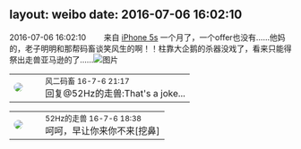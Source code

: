 layout: weibo
date: 2016-07-06 16:02:10
---
<meta name="referrer" content="no-referrer" />

2016-07-06 16:02:10  &nbsp;&nbsp;&nbsp;&nbsp;&nbsp;&nbsp; 来自 <a href="sinaweibo://customweibosource" rel="nofollow">iPhone 5s</a>
一个月了，一个offer也没有……他妈的，老子明明和那帮码畜谈笑风生的啊！！柱靠大企鹅的杀器没戏了，看来只能得祭出走兽亚马逊的了…… ​​​
![图片](https://ww3.sinaimg.cn/large/6d2a6003jw1f5k8tdrdswj20k00k075z.jpg)

<table style="width: 100%;">
  <tr>
    <td style="width: 40px;"><img style="border-radius:50%" src="https://tva3.sinaimg.cn/crop.0.0.639.639.50/6d2a6003jw8f3idy69w2gj20hs0hrt9g.jpg?KID=imgbed,tva&Expires=1624463444&ssig=mDWMG2Jcct"></td>
    <td colspan="2"><small>风二码畜 16-7-6 21:17</small><br/>回复@52Hz的走兽:That's a joke...</td>
  </tr>
</table>

<table style="width: 100%;">
  <tr>
    <td style="width: 40px;"><img style="border-radius:50%" src="https://tva4.sinaimg.cn/crop.0.0.180.180.50/8beaf773jw1e8qgp5bmzyj2050050aa8.jpg?KID=imgbed,tva&Expires=1624463444&ssig=al6avQtNpn"></td>
    <td colspan="2"><small>52Hz的走兽 16-7-6 18:38</small><br/>呵呵，早让你来你不来[挖鼻]</td>
  </tr>
</table>
